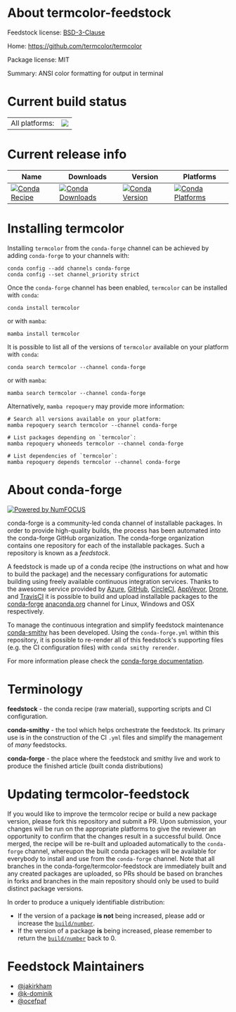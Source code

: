 About termcolor-feedstock
=========================

Feedstock license: [BSD-3-Clause](https://github.com/conda-forge/termcolor-feedstock/blob/main/LICENSE.txt)

Home: https://github.com/termcolor/termcolor

Package license: MIT

Summary: ANSI color formatting for output in terminal

Current build status
====================


<table><tr><td>All platforms:</td>
    <td>
      <a href="https://dev.azure.com/conda-forge/feedstock-builds/_build/latest?definitionId=4389&branchName=main">
        <img src="https://dev.azure.com/conda-forge/feedstock-builds/_apis/build/status/termcolor-feedstock?branchName=main">
      </a>
    </td>
  </tr>
</table>

Current release info
====================

| Name | Downloads | Version | Platforms |
| --- | --- | --- | --- |
| [![Conda Recipe](https://img.shields.io/badge/recipe-termcolor-green.svg)](https://anaconda.org/conda-forge/termcolor) | [![Conda Downloads](https://img.shields.io/conda/dn/conda-forge/termcolor.svg)](https://anaconda.org/conda-forge/termcolor) | [![Conda Version](https://img.shields.io/conda/vn/conda-forge/termcolor.svg)](https://anaconda.org/conda-forge/termcolor) | [![Conda Platforms](https://img.shields.io/conda/pn/conda-forge/termcolor.svg)](https://anaconda.org/conda-forge/termcolor) |

Installing termcolor
====================

Installing `termcolor` from the `conda-forge` channel can be achieved by adding `conda-forge` to your channels with:

```
conda config --add channels conda-forge
conda config --set channel_priority strict
```

Once the `conda-forge` channel has been enabled, `termcolor` can be installed with `conda`:

```
conda install termcolor
```

or with `mamba`:

```
mamba install termcolor
```

It is possible to list all of the versions of `termcolor` available on your platform with `conda`:

```
conda search termcolor --channel conda-forge
```

or with `mamba`:

```
mamba search termcolor --channel conda-forge
```

Alternatively, `mamba repoquery` may provide more information:

```
# Search all versions available on your platform:
mamba repoquery search termcolor --channel conda-forge

# List packages depending on `termcolor`:
mamba repoquery whoneeds termcolor --channel conda-forge

# List dependencies of `termcolor`:
mamba repoquery depends termcolor --channel conda-forge
```


About conda-forge
=================

[![Powered by
NumFOCUS](https://img.shields.io/badge/powered%20by-NumFOCUS-orange.svg?style=flat&colorA=E1523D&colorB=007D8A)](https://numfocus.org)

conda-forge is a community-led conda channel of installable packages.
In order to provide high-quality builds, the process has been automated into the
conda-forge GitHub organization. The conda-forge organization contains one repository
for each of the installable packages. Such a repository is known as a *feedstock*.

A feedstock is made up of a conda recipe (the instructions on what and how to build
the package) and the necessary configurations for automatic building using freely
available continuous integration services. Thanks to the awesome service provided by
[Azure](https://azure.microsoft.com/en-us/services/devops/), [GitHub](https://github.com/),
[CircleCI](https://circleci.com/), [AppVeyor](https://www.appveyor.com/),
[Drone](https://cloud.drone.io/welcome), and [TravisCI](https://travis-ci.com/)
it is possible to build and upload installable packages to the
[conda-forge](https://anaconda.org/conda-forge) [anaconda.org](https://anaconda.org/)
channel for Linux, Windows and OSX respectively.

To manage the continuous integration and simplify feedstock maintenance
[conda-smithy](https://github.com/conda-forge/conda-smithy) has been developed.
Using the ``conda-forge.yml`` within this repository, it is possible to re-render all of
this feedstock's supporting files (e.g. the CI configuration files) with ``conda smithy rerender``.

For more information please check the [conda-forge documentation](https://conda-forge.org/docs/).

Terminology
===========

**feedstock** - the conda recipe (raw material), supporting scripts and CI configuration.

**conda-smithy** - the tool which helps orchestrate the feedstock.
                   Its primary use is in the construction of the CI ``.yml`` files
                   and simplify the management of *many* feedstocks.

**conda-forge** - the place where the feedstock and smithy live and work to
                  produce the finished article (built conda distributions)


Updating termcolor-feedstock
============================

If you would like to improve the termcolor recipe or build a new
package version, please fork this repository and submit a PR. Upon submission,
your changes will be run on the appropriate platforms to give the reviewer an
opportunity to confirm that the changes result in a successful build. Once
merged, the recipe will be re-built and uploaded automatically to the
`conda-forge` channel, whereupon the built conda packages will be available for
everybody to install and use from the `conda-forge` channel.
Note that all branches in the conda-forge/termcolor-feedstock are
immediately built and any created packages are uploaded, so PRs should be based
on branches in forks and branches in the main repository should only be used to
build distinct package versions.

In order to produce a uniquely identifiable distribution:
 * If the version of a package **is not** being increased, please add or increase
   the [``build/number``](https://docs.conda.io/projects/conda-build/en/latest/resources/define-metadata.html#build-number-and-string).
 * If the version of a package **is** being increased, please remember to return
   the [``build/number``](https://docs.conda.io/projects/conda-build/en/latest/resources/define-metadata.html#build-number-and-string)
   back to 0.

Feedstock Maintainers
=====================

* [@jakirkham](https://github.com/jakirkham/)
* [@k-dominik](https://github.com/k-dominik/)
* [@ocefpaf](https://github.com/ocefpaf/)


<!-- dummy commit to enable rerendering -->

